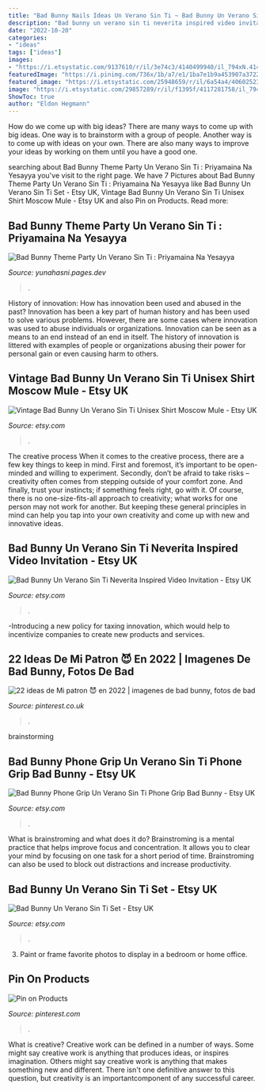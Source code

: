 ```yaml
---
title: "Bad Bunny Nails Ideas Un Verano Sin Ti ~ Bad Bunny Un Verano Sin Ti Set"
description: "Bad bunny un verano sin ti neverita inspired video invitation"
date: "2022-10-20"
categories:
- "ideas"
tags: ["ideas"]
images:
- "https://i.etsystatic.com/9137610/r/il/3e74c3/4140499940/il_794xN.4140499940_39m5.jpg"
featuredImage: "https://i.pinimg.com/736x/1b/a7/e1/1ba7e1b9a453907a3722966f09d89950.jpg"
featured_image: "https://i.etsystatic.com/25948659/r/il/6a54a4/4060252386/il_794xN.4060252386_dwfc.jpg"
image: "https://i.etsystatic.com/29857289/r/il/f1395f/4117281758/il_794xN.4117281758_btkr.jpg"
ShowToc: true
author: "Eldon Hegmann"
---
```



How do we come up with big ideas?
There are many ways to come up with big ideas. One way is to brainstorm with a group of people. Another way is to come up with ideas on your own. There are also many ways to improve your ideas by working on them until you have a good one.

	

		
searching about Bad Bunny Theme Party Un Verano Sin Ti : Priyamaina Na Yesayya you've visit to the right page. We have 7 Pictures about Bad Bunny Theme Party Un Verano Sin Ti : Priyamaina Na Yesayya like Bad Bunny Un Verano Sin Ti Set - Etsy UK, Vintage Bad Bunny Un Verano Sin Ti Unisex Shirt Moscow Mule - Etsy UK and also Pin on Products. Read more:
		
    
## Bad Bunny Theme Party Un Verano Sin Ti : Priyamaina Na Yesayya

<img loading=lazy src="https://vigoweed.com/wp-content/uploads/2020/11/cropped-kisspng-kingdom-of-galicia-flag-of-galicia-galician-5af549addd2711.8863074115260246219059.jpg" onerror="this.onerror=null;this.src='https://tse1.mm.bing.net/th?id=OIP.UvvytQHJIcvBHEqdz0Y0KwHaBt&amp;pid=15.1';" alt="Bad Bunny Theme Party Un Verano Sin Ti : Priyamaina Na Yesayya">

_Source: yunahasni.pages.dev_

>. 

	

History of innovation: How has innovation been used and abused in the past?
Innovation has been a key part of human history and has been used to solve various problems. However, there are some cases where innovation was used to abuse individuals or organizations. Innovation can be seen as a means to an end instead of an end in itself. The history of innovation is littered with examples of people or organizations abusing their power for personal gain or even causing harm to others.

    
## Vintage Bad Bunny Un Verano Sin Ti Unisex Shirt Moscow Mule - Etsy UK

<img loading=lazy src="https://i.etsystatic.com/9137610/r/il/3e74c3/4140499940/il_794xN.4140499940_39m5.jpg" onerror="this.onerror=null;this.src='https://tse4.mm.bing.net/th?id=OIP.rbl_6T7nIQpkVcMi6OSuCgHaHa&amp;pid=15.1';" alt="Vintage Bad Bunny Un Verano Sin Ti Unisex Shirt Moscow Mule - Etsy UK">

_Source: etsy.com_

>. 

	

The creative process
When it comes to the creative process, there are a few key things to keep in mind. First and foremost, it’s important to be open-minded and willing to experiment. Secondly, don’t be afraid to take risks – creativity often comes from stepping outside of your comfort zone. And finally, trust your instincts; if something feels right, go with it.
Of course, there is no one-size-fits-all approach to creativity; what works for one person may not work for another. But keeping these general principles in mind can help you tap into your own creativity and come up with new and innovative ideas.

    
## Bad Bunny Un Verano Sin Ti Neverita Inspired Video Invitation - Etsy UK

<img loading=lazy src="https://i.etsystatic.com/37281550/r/il/f339a0/4249906753/il_1588xN.4249906753_at3a.jpg" onerror="this.onerror=null;this.src='https://tse1.mm.bing.net/th?id=OIP.7m8PG4OW3NN_DuB_oxBMTgHaHa&amp;pid=15.1';" alt="Bad Bunny Un Verano Sin Ti Neverita Inspired Video Invitation - Etsy UK">

_Source: etsy.com_

>. 

	

-Introducing a new policy for taxing innovation, which would help to incentivize companies to create new products and services.

    
## 22 Ideas De Mi Patron 😈 En 2022 | Imagenes De Bad Bunny, Fotos De Bad

<img loading=lazy src="https://i.pinimg.com/236x/59/5e/20/595e20a729e7ffc4f707ef7aa32f1912.jpg" onerror="this.onerror=null;this.src='https://tse1.mm.bing.net/th?id=OIP.znV45KrkhsF8Mbq2VLl8_gDsGD&amp;pid=15.1';" alt="22 ideas de Mi patron 😈 en 2022 | imagenes de bad bunny, fotos de bad">

_Source: pinterest.co.uk_

>. 

	
 brainstorming

    
## Bad Bunny Phone Grip Un Verano Sin Ti Phone Grip Bad Bunny - Etsy UK

<img loading=lazy src="https://i.etsystatic.com/25948659/r/il/6a54a4/4060252386/il_794xN.4060252386_dwfc.jpg" onerror="this.onerror=null;this.src='https://tse3.mm.bing.net/th?id=OIP.iqMTxQ7a69mWwEwPfuupIwHaJQ&amp;pid=15.1';" alt="Bad Bunny Phone Grip Un Verano Sin Ti Phone Grip Bad Bunny - Etsy UK">

_Source: etsy.com_

>. 

	

What is brainstroming and what does it do?
Brainstroming is a mental practice that helps improve focus and concentration. It allows you to clear your mind by focusing on one task for a short period of time. Brainstroming can also be used to block out distractions and increase productivity.

    
## Bad Bunny Un Verano Sin Ti Set - Etsy UK

<img loading=lazy src="https://i.etsystatic.com/29857289/r/il/f1395f/4117281758/il_794xN.4117281758_btkr.jpg" onerror="this.onerror=null;this.src='https://tse3.mm.bing.net/th?id=OIP.6XeZ-K4ZyYefCBAQxjqnXQHaJ4&amp;pid=15.1';" alt="Bad Bunny Un Verano Sin Ti Set - Etsy UK">

_Source: etsy.com_

>. 

	

3. Paint or frame favorite photos to display in a bedroom or home office.

    
## Pin On Products

<img loading=lazy src="https://i.pinimg.com/736x/1b/a7/e1/1ba7e1b9a453907a3722966f09d89950.jpg" onerror="this.onerror=null;this.src='https://tse4.mm.bing.net/th?id=OIP.tFXenJJ2X-k8I3enOlCv_wHaJ3&amp;pid=15.1';" alt="Pin on Products">

_Source: pinterest.com_

>. 

	

What is creative?
Creative work can be defined in a number of ways. Some might say creative work is anything that produces ideas, or inspires imagination. Others might say creative work is anything that makes something new and different. There isn't one definitive answer to this question, but creativity is an importantcomponent of any successful career.

